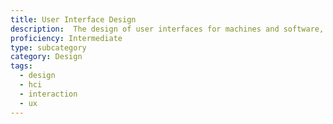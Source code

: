 ```yaml
---
title: User Interface Design
description:  The design of user interfaces for machines and software, such as computers, home appliances, mobile devices, and other electronic devices, with the focus on maximizing the user experience
proficiency: Intermediate
type: subcategory
category: Design
tags:
  - design
  - hci
  - interaction
  - ux
---
```

